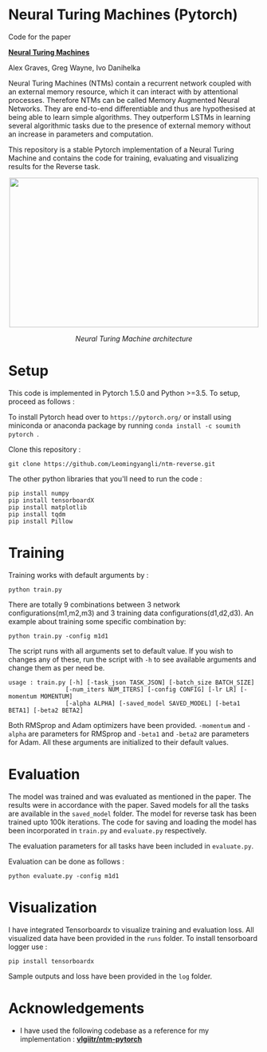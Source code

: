 Neural Turing Machines (Pytorch)
=================================
Code for the paper

**[Neural Turing Machines][1]**

Alex Graves, Greg Wayne, Ivo Danihelka

[1]: https://arxiv.org/abs/1410.5401
Neural Turing Machines (NTMs) contain a recurrent network coupled with an external memory resource, which it can interact with by attentional processes. Therefore NTMs can be called Memory Augmented Neural Networks. They are end-to-end differentiable and thus are hypothesised at being able to learn simple algorithms. They outperform LSTMs in learning several algorithmic tasks due to the presence of external memory without an increase in parameters and computation.

This repository is a stable Pytorch implementation of a Neural Turing Machine and contains the code for training, evaluating and visualizing results for the Reverse task.

<p align="center">
<img width="500" height="300" src="https://www.researchgate.net/profile/Gabriel_Makdah/publication/279864730/figure/fig3/AS:372237233344513@1465759680918/Neural-Turing-Machine-architecture-The-controller-or-neural-network-receives-the-input.png">
</p>
<p align="center">
<em> Neural Turing Machine architecture </em>
</p>

Setup
=================================
This code is implemented in Pytorch 1.5.0 and Python >=3.5. To setup, proceed as follows :

To install Pytorch head over to ```https://pytorch.org/``` or install using miniconda or anaconda package by running 
```conda install -c soumith pytorch ```.

Clone this repository :

```
git clone https://github.com/Leomingyangli/ntm-reverse.git
```

The other python libraries that you'll need to run the code :
```
pip install numpy 
pip install tensorboardX
pip install matplotlib
pip install tqdm
pip install Pillow
```

Training
================================
Training works with default arguments by :
```
python train.py
```
There are totally 9 combinations between 3 network configurations(m1,m2,m3) and 3 training data configurations(d1,d2,d3). An example about training some specific combination by:
```
python train.py -config m1d1
```
The script runs with all arguments set to default value. If you wish to changes any of these, run the script with ```-h``` to see available arguments and change them as per need be.
```
usage : train.py [-h] [-task_json TASK_JSON] [-batch_size BATCH_SIZE] 
                [-num_iters NUM_ITERS] [-config CONFIG] [-lr LR] [-momentum MOMENTUM]
                [-alpha ALPHA] [-saved_model SAVED_MODEL] [-beta1 BETA1] [-beta2 BETA2]
```
Both RMSprop and Adam optimizers have been provided. ```-momentum``` and ```-alpha``` are parameters for RMSprop and ```-beta1``` and ```-beta2``` are parameters for Adam. All these arguments are initialized to their default values.


Evaluation
===============================
The model was trained and was evaluated as mentioned in the paper. The results were in accordance with the paper. Saved models for all the tasks are available in the ```saved_model``` folder. The model for reverse task has been trained upto 100k iterations. The code for saving and loading the model has been incorporated in ```train.py``` and ```evaluate.py``` respectively.

The evaluation parameters for all tasks have been included in ```evaluate.py```.

Evaluation can be done as follows :
```
python evaluate.py -config m1d1
```

Visualization
===============================
I have integrated Tensorboardx to visualize training and evaluation loss. All visualized data have been provided in the ```runs``` folder. To install tensorboard logger use :
```
pip install tensorboardx
```
Sample outputs and loss have been provided in the ```log``` folder.

Acknowledgements
===============================
- I have used the following codebase as a reference for my implementation : **[vlgiitr/ntm-pytorch][2]**  

[2]:https://github.com/vlgiitr/ntm-pytorch

